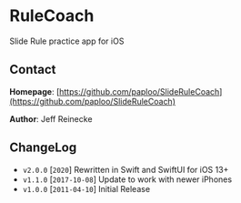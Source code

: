 # RuleCoach

Slide Rule practice app for iOS

## Contact

**Homepage**: [https://github.com/paploo/SlideRuleCoach](https://github.com/paploo/SlideRuleCoach)

**Author**: Jeff Reinecke

## ChangeLog

* `v2.0.0` [`2020`] Rewritten in Swift and SwiftUI for iOS 13+
* `v1.1.0` [`2017-10-08`] Update to work with newer iPhones
* `v1.0.0` [`2011-04-10`] Initial Release
